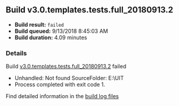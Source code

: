 ## Build v3.0.templates.tests.full_20180913.2
- **Build result:** `failed`
- **Build queued:** 9/13/2018 8:45:03 AM
- **Build duration:** 4.09 minutes
### Details
Build [v3.0.templates.tests.full_20180913.2](https://winappstudio.visualstudio.com/web/build.aspx?pcguid=a4ef43be-68ce-4195-a619-079b4d9834c2&builduri=vstfs%3a%2f%2f%2fBuild%2fBuild%2f26245) failed

+ Unhandled: Not found SourceFolder: E:\UIT
+ Process completed with exit code 1.

Find detailed information in the [build log files](https://uwpctdiags.blob.core.windows.net/buildlogs/v3.0.templates.tests.full_20180913.2_logs.zip)
